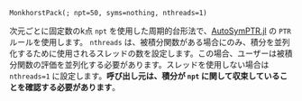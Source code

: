 ```
MonkhorstPack(; npt=50, syms=nothing, nthreads=1)
```

次元ごとに固定数のk点 `npt` を使用した周期的台形法で、[AutoSymPTR.jl](https://github.com/lxvm/AutoSymPTR.jl) の `PTR` ルールを使用します。 `nthreads` は、被積分関数がある場合にのみ、積分を並列化するために使用されるスレッドの数を設定します。この場合、ユーザーは被積分関数の評価を並列化する必要があります。スレッドを使用しない場合は `nthreads=1` に設定します。**呼び出し元は、積分が `npt` に関して収束していることを確認する必要があります**。
